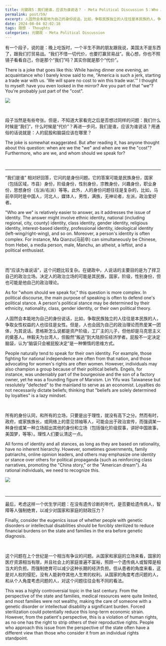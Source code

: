 ```yaml
---
title: 元键政5：我们是谁，应该为谁说话？ - Meta Political Discussion 5：Who Are We, and Whom Should We Speak For?
permalink: post/59/
excerpt: 人固然会本能地为自己的身份说话，比如，争取民族独立的人往往是本民族的人，争取女性权益的人也往往是女性。但是，人也会因为自己的政治理论而热爱某一团体，为其说话。屁股不一定决定脑袋。<br>People naturally tend to speak for their own identity. For example, those fighting for national independence are often from that nation, and those advocating for women's rights are often women. However, individuals may also champion a group because of their political beliefs. Loyalties do not necessarily dictate beliefs.
date: 2024-08-04 02:02:18
tags: 随想 - Thoughts
categories: 元键政 - Meta Political Discussion
---
```


有一个段子，说的是：晚上吃饭时，一个半生不熟的朋友跟我说，美国太不是东西了，跟我们打贸易战。“我们不惜一切代价，也要打赢贸易战”。我心想，你也不照镜子看看自己，你是那个“我们”吗？其实你就是那个“代价”。

There is a joke that goes like this: While having dinner one evening, an acquaintance who I barely know said to me, "America is such a jerk, starting a trade war with us. 'We will spare no cost to win this trade war.'" I thought to myself: have you even looked in the mirror? Are you part of that "we"? You're probably just part of the "cost".

![](1.jpg)

<br>

段子当然是有些夸张。但是，不知道大家看完之后是否想过同样的问题：我们什么时候是“我们”，什么时候是“代价”？再进一步问，我们是谁，应该为谁说话？用通俗的话说就是：人的屁股和脑袋应该在哪里？

The joke is somewhat exaggerated. But after reading it, has anyone thought about this question: when are we the "we" and when are we the "cost"? Furthermore, who are we, and whom should we speak for? 

<br>

---

“我们是谁” 相对好回答，它问的是身份问题。它的答案可能是民族身份，国家（包括区域，市县）身份，阶级身份，性别身份，宗教身份，兴趣身份，职业身份，思想身份（左派/右派）等等。此外，人的身份问题往往是复杂的，比如，马前卒同时是中国人，河北人，媒体人，男性，满族，无神论者，左派，政治爱好者。

"Who are we" is relatively easier to answer, as it addresses the issue of identity. The answer might involve ethnic identity, national (including regional, city, county) identity, class identity, gender identity, religious identity, interest-based identity, professional identity, ideological identity (left-wing/right-wing), and so on. Moreover, a person's identity is often complex. For instance, Ma Qianzu(马前卒) can simultaneously be Chinese, from Hebei, a media person, male, Manchu, an atheist, a leftist, and a political enthusiast.

<br>

而“应该为谁说话”，这个问题比较复杂。在键政中，人说话的主要目的是为了捍卫自己的政治立场。决定人的政治立场的可能是其民族，国家，阶级，性别身份，但也可能是他自己的政治理论。

As for "whom should we speak for," this question is more complex. In political discourse, the main purpose of speaking is often to defend one's political stance. A person's political stance may be determined by their ethnicity, nationality, class, gender identity, or their own political theory.

人固然会本能地为自己的身份说话，比如，争取民族独立的人往往是本民族的人，争取女性权益的人也往往是女性。但是，人也会因为自己的政治理论而热爱某一团体，为其说话。恩格斯怎么说都是资产阶级，工厂主的儿子，但他却是马克思主义的奠基人。林毅夫为台湾人，但毅然“叛逃”到大陆担任经济学者。屁股不一定决定脑袋，认为“脑袋只会被屁股决定”是一种懒惰的思维方式。

People naturally tend to speak for their own identity. For example, those fighting for national independence are often from that nation, and those advocating for women's rights are often women. However, individuals may also champion a group because of their political beliefs. Engels, for instance, was undeniably part of the bourgeoisie and the son of a factory owner, yet he was a founding figure of Marxism. Lin Yifu was Taiwanese but resolutely "defected" to the mainland to serve as an economist. Loyalties do not necessarily dictate beliefs; thinking that "beliefs are solely determined by loyalties" is a lazy mindset.

<br>

所有的身份认同，和所有的立场，只要是出于理性，就没有高下之分。然而有时，政府，或家族族长，或网络上的意见领袖等人，可能会出于政治宣传，而强调某一种身份或某一种立场超出其他的身份和立场（包括强化阶级叙事，讲好中国故事，美国梦，等等）。理性人们要认清这一点。

All forms of identity and all stances, as long as they are based on rationality, have no inherent hierarchy. However, sometimes governments, family patriarchs, online opinion leaders, and others may emphasize one identity or stance over others for political propaganda (such as reinforcing class narratives, promoting the "China story," or the "American dream"). As rational individuals, we need to recognize this.

![](2.jpg)

<br>

---

最后，考虑这样一个优生学问题：在没有遗传诊断的年代，是否要给遗传病人，智障等人强制绝育，以减少对国家和家庭的财政压力？

Finally, consider the eugenics issue of whether people with genetic disorders or intellectual disabilities should be forcibly sterilized to reduce financial burdens on the state and families in the era before genetic diagnosis.

<br>

这个问题在上个世纪是一个相当有争议的问题。从国家和家庭的立场来看，国家的医疗资源相当有限，并且社会上的家庭普遍不富裕，照顾一个遗传病人或智障是相当大的负担。而强制绝育可以减少这种长期的经济负担。但从患者的角度来看，这是对人权的侵犯，没有人能剥夺其他人生育的权利。从国家的角度考虑问题的人，和从个人角度考虑问题的人，对这个问题往往会有不同的看法。

This was a highly controversial topic in the last century. From the perspective of the state and families, medical resources were quite limited, and most families were not wealthy, making the care of someone with a genetic disorder or intellectual disability a significant burden. Forced sterilization could potentially reduce this long-term economic strain. However, from the patient's perspective, this is a violation of human rights, as no one has the right to strip others of their reproductive rights. People who approach this issue from the perspective of the state often have a different view than those who consider it from an individual rights standpoint.





